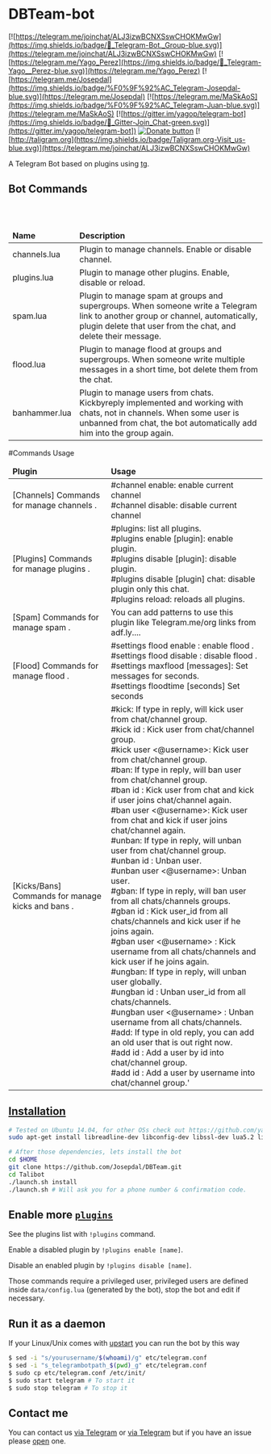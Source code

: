 DBTeam-bot
============

[![https://telegram.me/joinchat/ALJ3izwBCNXSswCHOKMwGw](https://img.shields.io/badge/💬_Telegram-Bot._Group-blue.svg)](https://telegram.me/joinchat/ALJ3izwBCNXSswCHOKMwGw) [![https://telegram.me/Yago_Perez](https://img.shields.io/badge/💬_Telegram-Yago__Perez-blue.svg)](https://telegram.me/Yago_Perez) [![https://telegram.me/Josepdal](https://img.shields.io/badge/%F0%9F%92%AC_Telegram-Josepdal-blue.svg)](https://telegram.me/Josepdal) [![https://telegram.me/MaSkAoS](https://img.shields.io/badge/%F0%9F%92%AC_Telegram-Juan-blue.svg)](https://telegram.me/MaSkAoS) [![https://gitter.im/yagop/telegram-bot](https://img.shields.io/badge/💬_Gitter-Join_Chat-green.svg)](https://gitter.im/yagop/telegram-bot]) [![Donate button](https://img.shields.io/badge/Red_Cross-donate-yellow.svg)](https://www.icrc.org/ "Donate to Red Cross Society") [![http://taligram.org](https://img.shields.io/badge/Taligram.org-Visit_us-blue.svg)](https://telegram.me/joinchat/ALJ3izwBCNXSswCHOKMwGw)

A Telegram Bot based on plugins using [tg](https://github.com/vysheng/tg).

Bot Commands
------------
<table>
  <thead>
    <tr>
      <td><strong>Name</strong></td>
      <td><strong>Description</strong></td>
    </tr>
  </thead>
  <tbody>
    <tr>
      <td>channels.lua</td>
      <td>Plugin to manage channels. Enable or disable channel.</td>
     <br></td>
    </tr>
    <tr>
      <td>plugins.lua</td>
      <td>Plugin to manage other plugins. Enable, disable or reload.</td>
      <br>
    </tr>
<tr>
    <td>spam.lua</td>
<td>Plugin to manage spam at groups and supergroups. When someone write a Telegram link to another group or channel, automatically, plugin delete that user from the chat, and delete their message.</td>
</tr>
<tr>
<td>flood.lua</td>
<td>Plugin to manage flood at groups and supergroups. When someone write multiple messages in a short time, bot delete them from the chat.</td>
</tr>
<tr>
<td>banhammer.lua</td>
<td>Plugin to manage users from chats. Kickbyreply implemented and working with chats, not in channels. When some user is unbanned from chat, the bot automatically add him into the group again.</td>
</tr>
  </tbody>
</table>

#Commands Usage
<table>
  <thead>
    <tr>
      <td><strong>Plugin</strong></td>
      <td><strong>Usage</strong></td>
    </tr>
  </thead>
  <tbody>
    <tr>
<td>[Channels] Commands for manage channels .</td>
<td>#channel enable: enable current channel<br>
#channel disable: disable current channel<br></td></tr>
<tr>
<td>[Plugins] Commands for manage plugins .</td>
<td>#plugins: list all plugins.<br>
#plugins enable [plugin]: enable plugin.<br>
#plugins disable [plugin]: disable plugin.<br>
#plugins disable [plugin] chat: disable plugin only this chat.<br>
#plugins reload: reloads all plugins.<br></td></tr>
</tr>
<tr>
<td>[Spam] Commands for manage spam .</td>
<td>You can add patterns to use this plugin like Telegram.me/org links from adf.ly....<br></td></tr>
</tr>
<tr>
<td>[Flood] Commands for manage flood .</td>
<td>#settings flood enable : enable flood .<br>#settings flood disable : disable flood .<br>#settings maxflood [messages]: Set messages  for seconds.<br>
#settings floodtime [seconds] Set seconds<br></td></tr>
</tr>
<td>[Kicks/Bans] Commands for manage kicks and bans .</td>
<td>#kick: If type in reply, will kick user from chat/channel group.<br>
        #kick id <user_id>: Kick user from chat/channel group.<br>
        #kick user <@username>: Kick user from chat/channel group.<br>
        #ban: If type in reply, will ban user from chat/channel group.<br>
        #ban id <user_id>: Kick user from chat and kick if user joins chat/channel again.<br>
        #ban user <@username>: Kick user from chat and kick if user joins chat/channel again.<br>
        #unban: If type in reply, will unban user from chat/channel group.<br>
        #unban id <user_id>: Unban user.<br>
        #unban user <@username>: Unban user.<br>
        #gban: If type in reply, will ban user from all chats/channels groups.<br>
        #gban id <user_id> : Kick user_id from all chats/channels and kick user if he joins again.<br>
        #gban user <@username> : Kick username from all chats/channels and kick user if he joins again.<br>
        #ungban: If type in reply, will unban user globally.<br>
        #ungban id <user_id> : Unban user_id from all chats/channels.<br>
        #ungban user <@username> : Unban username from all chats/channels.<br>
        #add: If type in old reply, you can add an old user that is out right now.<br>
        #add id <user_id>: Add a user by id into chat/channel group.<br>
        #add id <user_id>: Add a user by username into chat/channel group.'<br></td></tr>
</tr>
  </tbody>
</table>

[Installation](https://github.com/yagop/telegram-bot/wiki/Installation)
------------
```bash
# Tested on Ubuntu 14.04, for other OSs check out https://github.com/yagop/telegram-bot/wiki/Installation
sudo apt-get install libreadline-dev libconfig-dev libssl-dev lua5.2 liblua5.2-dev libevent-dev make unzip git redis-server g++ libjansson-dev libpython-dev expat libexpat1-dev
```

```bash
# After those dependencies, lets install the bot
cd $HOME
git clone https://github.com/Josepdal/DBTeam.git
cd Talibot
./launch.sh install
./launch.sh # Will ask you for a phone number & confirmation code.
```

Enable more [`plugins`](https://github.com/yagop/Talibot/tree/supergroups/plugins)
-------------
See the plugins list with `!plugins` command.

Enable a disabled plugin by `!plugins enable [name]`.

Disable an enabled plugin by `!plugins disable [name]`.

Those commands require a privileged user, privileged users are defined inside `data/config.lua` (generated by the bot), stop the bot and edit if necessary.


Run it as a daemon
------------
If your Linux/Unix comes with [upstart](http://upstart.ubuntu.com/) you can run the bot by this way
```bash
$ sed -i "s/yourusername/$(whoami)/g" etc/telegram.conf
$ sed -i "s_telegrambotpath_$(pwd)_g" etc/telegram.conf
$ sudo cp etc/telegram.conf /etc/init/
$ sudo start telegram # To start it
$ sudo stop telegram # To stop it
```

Contact me
------------
You can contact us [via Telegram](https://telegram.me/Josepdal) or [via Telegram](https://telegram.me/MaSkAoS) but if you have an issue please [open](https://github.com/Josepdal/DBTeam/issues) one.
